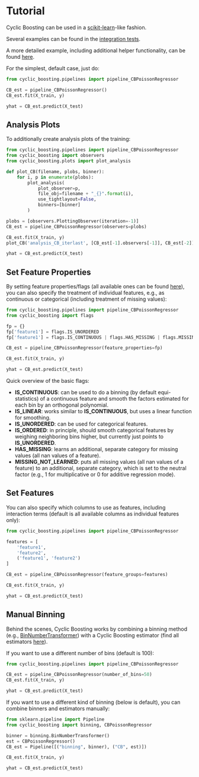# Tutorial

Cyclic Boosting can be used in a
[scikit-learn](https://scikit-learn.org/stable/)-like fashion.

Several examples can be found in the
[integration tests](https://github.com/Blue-Yonder-OSS/cyclic-boosting/blob/main/tests/test_integration.py).

A more detailed example, including additional helper functionality, can be
found [here](https://github.com/Blue-Yonder-OSS/cyclic-boosting-example).

For the simplest, default case, just do:
```python
from cyclic_boosting.pipelines import pipeline_CBPoissonRegressor

CB_est = pipeline_CBPoissonRegressor()
CB_est.fit(X_train, y)

yhat = CB_est.predict(X_test)
```

## Analysis Plots

To additionally create analysis plots of the training:
```python
from cyclic_boosting.pipelines import pipeline_CBPoissonRegressor
from cyclic_boosting import observers
from cyclic_boosting.plots import plot_analysis

def plot_CB(filename, plobs, binner):
    for i, p in enumerate(plobs):
        plot_analysis(
            plot_observer=p,
            file_obj=filename + "_{}".format(i),
            use_tightlayout=False,
            binners=[binner]
        )

plobs = [observers.PlottingObserver(iteration=-1)]
CB_est = pipeline_CBPoissonRegressor(observers=plobs)

CB_est.fit(X_train, y)
plot_CB('analysis_CB_iterlast', [CB_est[-1].observers[-1]], CB_est[-2])

yhat = CB_est.predict(X_test)
```

## Set Feature Properties
By setting feature properties/flags (all available ones can be found
[here](https://cyclic-boosting.readthedocs.io/en/latest/cyclic_boosting.html#module-cyclic_boosting.flags)),
you can also specify the treatment of individual features, e.g., as continuous
or categorical (including treatment of missing values):
```python
from cyclic_boosting.pipelines import pipeline_CBPoissonRegressor
from cyclic_boosting import flags

fp = {}
fp['feature1'] = flags.IS_UNORDERED
fp['feature1'] = flags.IS_CONTINUOUS | flags.HAS_MISSING | flags.MISSING_NOT_LEARNED

CB_est = pipeline_CBPoissonRegressor(feature_properties=fp)

CB_est.fit(X_train, y)

yhat = CB_est.predict(X_test)
```

Quick overview of the basic flags:
- **IS_CONTINUOUS**: can be used to do a binning (by default equi-statistics)
of a continuous feature and smooth the factors estimated for each bin by an
orthogonal polynomial. 
- **IS_LINEAR**: works similar to **IS_CONTINUOUS**, but uses a linear function
for smoothing.
- **IS_UNORDERED**: can be used for categorical features.
- **IS_ORDERED**: in principle, should smooth categorical features by weighing
neighboring bins higher, but currently just points to **IS_UNORDERED**.
- **HAS_MISSING**: learns an additional, separate category for missing values
(all nan values of a feature).
- **MISSING_NOT_LEARNED**: puts all missing values (all nan values of a
feature) to an additional, separate category, which is set to the neutral
factor (e.g., 1 for multiplicative or 0 for additive regression mode).

## Set Features
You can also specify which columns to use as features, including interaction
terms (default is all available columns as individual features only):
```python
from cyclic_boosting.pipelines import pipeline_CBPoissonRegressor

features = [
    'feature1',
    'feature2',
    ('feature1', 'feature2')
]

CB_est = pipeline_CBPoissonRegressor(feature_groups=features)

CB_est.fit(X_train, y)

yhat = CB_est.predict(X_test)
```

## Manual Binning
Behind the scenes, Cyclic Boosting works by combining a binning method (e.g.,
[BinNumberTransformer](https://github.com/Blue-Yonder-OSS/cyclic-boosting/blob/main/cyclic_boosting/binning/bin_number_transformer.py))
with a Cyclic Boosting estimator (find all estimators
[here](https://github.com/Blue-Yonder-OSS/cyclic-boosting/blob/main/cyclic_boosting/__init__.py)).

If you want to use a different number of bins (default is 100):
```python
from cyclic_boosting.pipelines import pipeline_CBPoissonRegressor

CB_est = pipeline_CBPoissonRegressor(number_of_bins=50)
CB_est.fit(X_train, y)

yhat = CB_est.predict(X_test)
```

If you want to use a different kind of binning (below is default), you can
combine binners and estimators manually:
```python
from sklearn.pipeline import Pipeline
from cyclic_boosting import binning, CBPoissonRegressor

binner = binning.BinNumberTransformer()
est = CBPoissonRegressor()
CB_est = Pipeline([("binning", binner), ("CB", est)])

CB_est.fit(X_train, y)

yhat = CB_est.predict(X_test)
```
